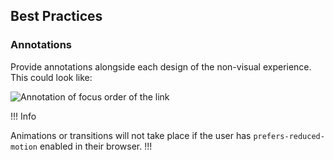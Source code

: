 ## Best Practices

### Annotations

Provide annotations alongside each design of the non-visual experience. This could look like:

![Annotation of focus order of the link](/assets/components/link/standalone/link_standalone-accessibility-focus_order.png)

!!! Info

Animations or transitions will not take place if the user has `prefers-reduced-motion` enabled in their browser.
!!!